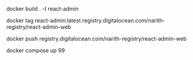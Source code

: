 

docker build . -t react-admin

docker tag react-admin:latest registry.digitalocean.com/narith-registry/react-admin-web

docker push registry.digitalocean.com/narith-registry/react-admin-web

docker compose up 99

